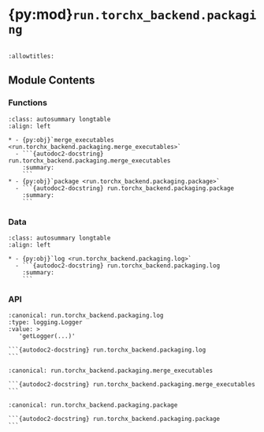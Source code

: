 # {py:mod}`run.torchx_backend.packaging`

```{py:module} run.torchx_backend.packaging
```

```{autodoc2-docstring} run.torchx_backend.packaging
:allowtitles:
```

## Module Contents

### Functions

````{list-table}
:class: autosummary longtable
:align: left

* - {py:obj}`merge_executables <run.torchx_backend.packaging.merge_executables>`
  - ```{autodoc2-docstring} run.torchx_backend.packaging.merge_executables
    :summary:
    ```
* - {py:obj}`package <run.torchx_backend.packaging.package>`
  - ```{autodoc2-docstring} run.torchx_backend.packaging.package
    :summary:
    ```
````

### Data

````{list-table}
:class: autosummary longtable
:align: left

* - {py:obj}`log <run.torchx_backend.packaging.log>`
  - ```{autodoc2-docstring} run.torchx_backend.packaging.log
    :summary:
    ```
````

### API

````{py:data} log
:canonical: run.torchx_backend.packaging.log
:type: logging.Logger
:value: >
   'getLogger(...)'

```{autodoc2-docstring} run.torchx_backend.packaging.log
```

````

````{py:function} merge_executables(app_defs: typing.Iterator[torchx.specs.AppDef], name: str) -> torchx.specs.AppDef
:canonical: run.torchx_backend.packaging.merge_executables

```{autodoc2-docstring} run.torchx_backend.packaging.merge_executables
```
````

````{py:function} package(name: str, fn_or_script: Union[nemo_run.config.Partial, nemo_run.config.Script], executor: nemo_run.core.execution.base.Executor, num_replicas: int = 1, cpu: int = -1, gpu: int = -1, memMB: int = 1024, h: Optional[str] = None, env: Optional[dict[str, str]] = None, mounts: Optional[list[str]] = None, serialize_to_file: bool = False)
:canonical: run.torchx_backend.packaging.package

```{autodoc2-docstring} run.torchx_backend.packaging.package
```
````
